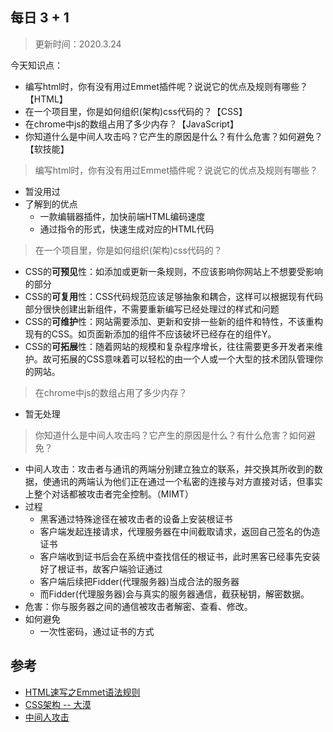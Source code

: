 ## 每日 3 + 1
> 更新时间：2020.3.24

今天知识点：
* 编写html时，你有没有用过Emmet插件呢？说说它的优点及规则有哪些？【HTML】
* 在一个项目里，你是如何组织(架构)css代码的？【CSS】
* 在chrome中js的数组占用了多少内存？【JavaScript】
* 你知道什么是中间人攻击吗？它产生的原因是什么？有什么危害？如何避免？【软技能】

>  编写html时，你有没有用过Emmet插件呢？说说它的优点及规则有哪些？
* 暂没用过
* 了解到的优点
  * 一款编辑器插件，加快前端HTML编码速度
  * 通过指令的形式，快速生成对应的HTML代码

> 在一个项目里，你是如何组织(架构)css代码的？
* CSS的**可预见**性：如添加或更新一条规则，不应该影响你网站上不想要受影响的部分
* CSS的**可复用**性：CSS代码规范应该足够抽象和耦合，这样可以根据现有代码部分很快创建出新组件，不需要重新编写已经处理过的样式和问题
* CSS的**可维护**性：网站需要添加、更新和安排一些新的组件和特性，不该重构现有的CSS。如页面新添加的组件不应该破坏已经存在的组件Y。
* CSS的**可拓展**性：随着网站的规模和复杂程序增长，往往需要更多开发者来维护。故可拓展的CSS意味着可以轻松的由一个人或一个大型的技术团队管理你的网站。

> 在chrome中js的数组占用了多少内存？
* 暂无处理

> 你知道什么是中间人攻击吗？它产生的原因是什么？有什么危害？如何避免？
* 中间人攻击：攻击者与通讯的两端分别建立独立的联系，并交换其所收到的数据，使通讯的两端认为他们正在通过一个私密的连接与对方直接对话，但事实上整个对话都被攻击者完全控制。（MIMT）
* 过程
  * 黑客通过特殊途径在被攻击者的设备上安装根证书
  * 客户端发起连接请求，代理服务器在中间截取请求，返回自己签名的伪造证书
  * 客户端收到证书后会在系统中查找信任的根证书，此时黑客已经事先安装好了根证书，故客户端验证通过
  * 客户端后续把Fidder(代理服务器)当成合法的服务器
  * 而Fidder(代理服务器)会与真实的服务器通信，截获秘钥，解密数据。
* 危害：你与服务器之间的通信被攻击者解密、查看、修改。
* 如何避免
  * 一次性密码，通过证书的方式

## 参考
* [HTML速写之Emmet语法规则](https://blog.csdn.net/qq_33744228/article/details/80910377)
* [CSS架构 -- 大漠](https://www.w3cplus.com/css/css-architecture.html)
* [中间人攻击](https://zhuanlan.zhihu.com/p/82823975)